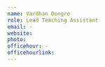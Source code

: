 ```yaml
---
name: Vardhan Dongre
role: Lead Teaching Assistant
email: -
website: 
photo: 
officehour: -
officehourlink: 
---
```

